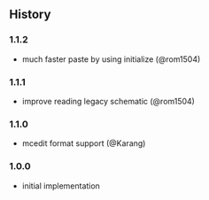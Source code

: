 ## History

### 1.1.2

* much faster paste by using initialize (@rom1504)

### 1.1.1

* improve reading legacy schematic (@rom1504)

### 1.1.0

* mcedit format support (@Karang)

### 1.0.0

* initial implementation
